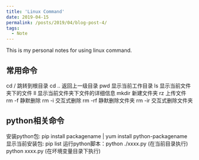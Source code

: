 ```yaml
---
title: 'Linux Command'
date: 2019-04-15
permalink: /posts/2019/04/blog-post-4/
tags:
  - Note
---
```


This is my personal notes for using linux command.


常用命令
------
cd / 跳转到根目录  cd .. 返回上一级目录  pwd 显示当前工作目录  ls 显示当前文件夹下的文件  ll 显示当前文件夹下文件的详细信息
mkdir 新建文件夹
rz 上传文件  rm -f 静默删除  rm -i 交互式删除  rm -rf 静默删除文件夹  rm -ir 交互式删除文件夹


python相关命令
------
安装python包: pip install packagename | yum install python-packagename
显示当前安装包: pip list
运行python脚本：python ./xxxx.py (在当前目录执行)  python xxxx.py (在坏境变量目录下执行)

